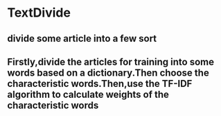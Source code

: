 # TextDivide
## divide some article into a few sort

## Firstly,divide the articles for training into some words based on a dictionary.Then choose the characteristic words.Then,use the TF-IDF algorithm to calculate weights of the characteristic words
